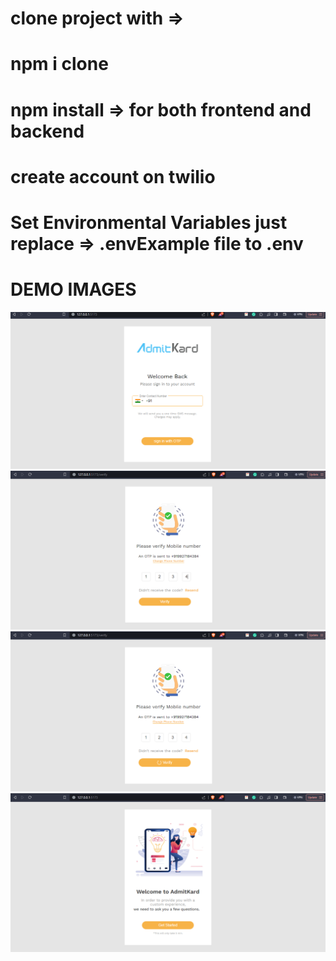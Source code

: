 # clone project with => 
# npm i clone
# npm install => for both frontend and backend 

# create account on twilio
# Set Environmental Variables just replace => .envExample file to .env 

# DEMO IMAGES 

![plot](./Frontend/src/assets/projectImg/1.png)
![plot](./Frontend/src/assets/projectImg/2.png)
![plot](./Frontend/src/assets/projectImg/3.png)
![plot](./Frontend/src/assets/projectImg/4.png)

